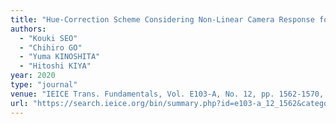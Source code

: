 ```yaml
---
title: "Hue-Correction Scheme Considering Non-Linear Camera Response for Multi-Exposure Image Fusion"
authors:
  - "Kouki SEO"
  - "Chihiro GO"
  - "Yuma KINOSHITA"
  - "Hitoshi KIYA"
year: 2020
type: "journal"
venue: "IEICE Trans. Fundamentals, Vol. E103-A, No. 12, pp. 1562-1570, 2020-12-01."
url: "https://search.ieice.org/bin/summary.php?id=e103-a_12_1562&category=A&year=2020&lang=E&abst="
---
```

